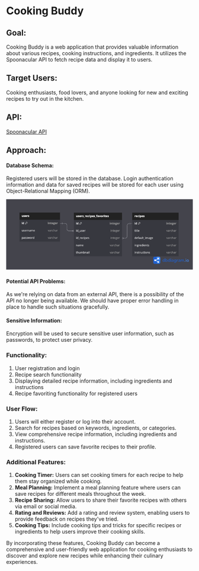 # Cooking Buddy

## Goal: 
Cooking Buddy is a web application that provides valuable information about various recipes, cooking instructions, and ingredients. It utilizes the Spoonacular API to fetch recipe data and display it to users.

## Target Users: 
Cooking enthusiasts, food lovers, and anyone looking for new and exciting recipes to try out in the kitchen.

## API: 
 [Spoonacular API](https://spoonacular.com/food-api/docs)
 
## Approach:
#### Database Schema: 
Registered users will be stored in the database. Login authentication information and data for saved recipes will be stored for each user using Object-Relational Mapping (ORM).

![Cooking Buddy Database](https://github.com/domibee/Cooking-Buddy/blob/main/Cooking%20Buddy.png)

#### Potential API Problems: 
As we're relying on data from an external API, there is a possibility of the API no longer being available. We should have proper error handling in place to handle such situations gracefully. 

#### Sensitive Information: 
Encryption will be used to secure sensitive user information, such as passwords, to protect user privacy.

### Functionality:
1. User registration and login
2. Recipe search functionality
3. Displaying detailed recipe information, including ingredients and instructions
4. Recipe favoriting functionality for registered users

### User Flow:
1. Users will either register or log into their account.
2. Search for recipes based on keywords, ingredients, or categories.
3. View comprehensive recipe information, including ingredients and instructions.
4. Registered users can save favorite recipes to their profile.

### Additional Features:
1. **Cooking Timer:** Users can set cooking timers for each recipe to help them stay organized while cooking.
2. **Meal Planning:** Implement a meal planning feature where users can save recipes for different meals throughout the week.
3. **Recipe Sharing:** Allow users to share their favorite recipes with others via email or social media.
4. **Rating and Reviews:** Add a rating and review system, enabling users to provide feedback on recipes they've tried.
5. **Cooking Tips:** Include cooking tips and tricks for specific recipes or ingredients to help users improve their cooking skills.

By incorporating these features, Cooking Buddy can become a comprehensive and user-friendly web application for cooking enthusiasts to discover and explore new recipes while enhancing their culinary experiences.